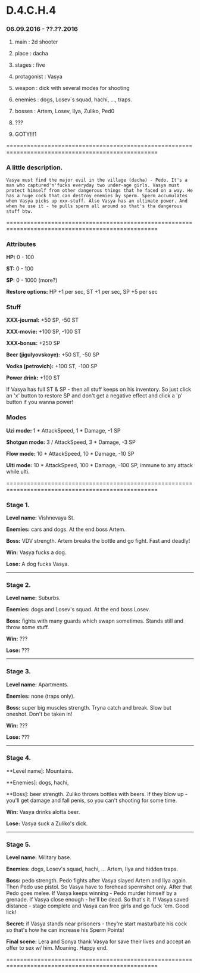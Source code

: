 D.4.C.H.4
==================================================================================================

### 06.09.2016 - ??.??.2016

1. main : 2d shooter

2. place : dacha

3. stages : five

4. protagonist : Vasya 

5. weapon : dick with several modes for shooting

6. enemies : dogs, Losev`s squad, hachi, ..., traps.

7. bosses : Artem, Losev, Ilya, Zuliko, Ped0

8. ???

9. GOTY!!!1

==================================================================================================

### A little description.

`Vasya must find the major evil in the village (dacha) - Pedo. It's a man who captured'n'fucks
everyday two under-age girls. Vasya must protect himself from other dangerous things that he
faced on a way. He has a huge cock that can destroy enemies by sperm. Sperm accumulates when
Vasya picks up xxx-stuff. Also Vasya has an ultimate power. And when he use it - he pulls sperm
all around so that's tha dangerous stuff btw.`

==================================================================================================

### Attributes

**HP:** 0 - 100

**ST:** 0 - 100

**SP:** 0 - 1000 (more?)

**Restore options:** HP +1 per sec, ST +1 per sec, SP +5 per sec

### Stuff

**XXX-journal:** +50 SP, -50 ST

**XXX-movie:** +100 SP, -100 ST

**XXX-bonus:** +250 SP


**Beer (jigulyovskoye):** +50 ST, -50 SP

**Vodka (petrovich):** +100 ST, -100 SP

**Power drink:** +100 ST

If Vasya has full ST & SP - then all stuff keeps on his inventory. So just click an 'x' button
to restore SP and don't get a negative effect and click a 'p' button if you wanna power!

### Modes

**Uzi mode:** 1 * AttackSpeed, 1 * Damage, -1 SP

**Shotgun mode:** 3 / AttackSpeed, 3 * Damage, -3 SP

**Flow mode:** 10 * AttackSpeed, 10 * Damage, -10 SP

**Ulti mode:** 10 * AttackSpeed, 100 * Damage, -100 SP, immune to any attack while ulti.

==================================================================================================

### Stage 1.

**Level name:** Vishnevaya St.

**Enemies:** cars and dogs. At the end boss Artem.

**Boss:** VDV strength. Artem breaks the bottle and go fight. Fast and deadly!

**Win:** Vasya fucks a dog.

**Lose:** A dog fucks Vasya.

--------------------------------------------------------------------------------------------------

### Stage 2.

**Level name:** Suburbs.

**Enemies:** dogs and Losev's squad. At the end boss Losev.

**Boss:** fights with many guards which swapn sometimes. Stands still and throw some stuff.

**Win:** ???

**Lose:** ???

--------------------------------------------------------------------------------------------------

### Stage 3.

**Level name:** Apartments.

**Enemies:** none (traps only).

**Boss:** super big muscles strength. Tryna catch and break. Slow but oneshot. Don't be taken in!

**Win:** ???

**Lose:** ???

--------------------------------------------------------------------------------------------------

### Stage 4.

**Level name]: Mountains.

**Enemies]: dogs, hachi, 

**Boss]: beer strength. Zuliko throws bottles with beers. If they blow up - you'll get damage
and fall penis, so you can't shooting for some time.

**Win:** Vasya drinks alotta beer.

**Lose:** Vasya suck a Zuliko's dick.

--------------------------------------------------------------------------------------------------

### Stage 5.

**Level name:** Military base.

**Enemies:** dogs, Losev's squad, hachi, ... Artem, Ilya and hidden traps.

**Boss:** pedo strength. Pedo fights after Vasya slayed Artem and Ilya again. Then Pedo use pistol.
So Vasya have to forehead spermshot only. After that Pedo goes melee. If Vasya keeps winning -
Pedo murder himself by a grenade. If Vasya close enough - he'll be dead. So that's it. If Vasya
saved distance - stage complete and Vasya can free girls and go fuck 'em. Good lick!

**Secret:** if Vasya stands near prisoners - they're start masturbate his cock so that's how he can
increase his Sperm Points! 

**Final scene:** Lera and Sonya thank Vasya for save their lives and accept an offer to sex w/ him.
Moaning. Happy end.

==================================================================================================
